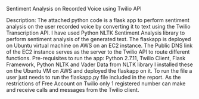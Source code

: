 Sentiment Analysis on Recorded Voice using Twilio API

Description:
The attached python code is a flask app to perform sentiment analysis on the user recorded voice by converting it to text using the Twilio Transcription API.
I have used Python NLTK Sentiment Analysis library to perform sentiment analysis of the generated text.
The flaskapp is deployed on Ubuntu virtual machine on AWS on an EC2 instance.
The Public DNS link of the EC2 instance serves as the server to the Twilio API to route different functions.
Pre-requisites to run the app:
Python 2.7.11,
Twilio Client,
Flask Framework,
Python NLTK and
Vader Data from NLTK library
I installed these on the Ubuntu VM on AWS and deployed the flaskapp on it.
To run the file a user just needs to run the flaskapp.py file included in the report.
As the restrictions of Free Account on Twilio only 1 registered number can make and receive calls and messages from the Twilio client.



